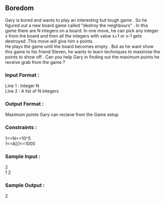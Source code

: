 ## Boredom
Gary is bored and wants to play an interesting but tough game . So he figured out a new board game called "destroy the neighbours" . In this game there are N integers on a board. In one move, he can pick any integer x from the board and then all the integers with value x+1 or x-1 gets destroyed .This move will give him x points.<br>
He plays the game until the board becomes empty . But as he want show this game to his friend Steven, he wants to learn techniques to maximise the points to show off . Can you help Gary in finding out the maximum points he receive grab from the game ?
### Input Format :
Line 1 : Integer N <br>
Line 2 : A list of N integers
### Output Format :
Maximum points Gary can recieve from the Game setup
### Constraints :
1<=N<=10^5 <br>
1<=A[i]<=1000
### Sample Input :
2 <br>
1 2
### Sample Output :
2

